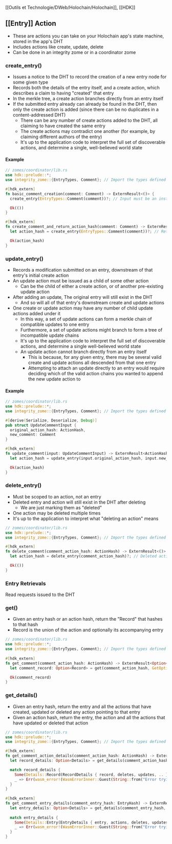[[Outils et Technologie/DWeb/Holochain/Holochain]], [[HDK]]

## [[Entry]] Action
-   These are actions you can take on your Holochain app's state machine, stored in the app's DHT
-   Includes actions like create, update, delete
-   Can be done in an integrity zome or in a coordinator zome

### create_entry()
-   Issues a notice to the DHT to record the creation of a new entry node for some given type
-   Records both the details of the entry itself, and a create action, which describes a claim to having "created" that entry
-   In the merkle tree, a create action branches directly from an entry itself
-   If the submitted entry already can already be found in the DHT, then only the create action is added (since there can be no duplicates in a content-addressed DHT)
    -   There can be any number of create actions added to the DHT, all claiming to have created the same entry
    -   The create actions may contradict one another (for example, by claiming different authors of the entry)
    -   It's up to the application code to interpret the full set of discoverable actions, and determine a single, well-believed world state

#### Example
``` rust
// zomes/coordinator/lib.rs
use hdk::prelude::*;
use integrity_zome::{EntryTypes, Comment}; // Import the types defined in our integrity zome

#[hdk_extern]
fn basic_comment_creation(comment: Comment) -> ExternResult<()> {
  create_entry(EntryTypes::Comment(comment))?; // Input must be an instance of the entry types enum

  Ok(())
}

#[hdk_extern]
fn create_comment_and_return_action_hash(comment: Comment) -> ExternResult<ActionHash> {
  let action_hash = create_entry(EntryTypes::Comment(comment))?; // Returns the hash of the resulting action

  Ok(action_hash)
}
```

### update_entry()
-   Records a modification submitted on an entry, downstream of that entry's initial create action
-   An update action must be issued as a child of some other action
    -   Can be the child of either a create action, or of another pre-existing update action
-   After adding an update, The original entry will still exist in the DHT
    -   And so will all of that entry's downstream create and update actions
-   One create or update action may have any number of child update actions added under it
    -   In this way, a set of update actions can form a merkle chain of compatible updates to one entry
    -   Furthermore, a set of update actions might branch to form a tree of incompatible update chains
    -   It's up to the application code to interpret the full set of discoverable actions, and determine a single well-believed world state
    - An update action cannot branch directly from an entry itself
		-   This is because, for any given entry, there may be several valid create and update actions all descended from that one entry
		- Attempting to attach an update directly to an entry would require deciding which of the valid action chains you wanted to append the new update action to

#### Example

``` rust
// zomes/coordinator/lib.rs
use hdk::prelude::*;
use integrity_zome::{EntryTypes, Comment}; // Import the types defined in our integrity zome

#[derive(Serialize, Deserialize, Debug)]
pub struct UpdateCommentInput {
  original_action_hash: ActionHash,
  new_comment: Comment
}

#[hdk_extern]
fn update_comment(input: UpdateCommentInput) -> ExternResult<ActionHash> {
  let action_hash = update_entry(input.original_action_hash, input.new_comment)?;

  Ok(action_hash)
}
```

### delete_entry()
-   Must be scoped to an action, not an entry
-   Deleted entry and action will still exist in the DHT after deleting
    -   We are just marking them as "deleted"
-   One action may be deleted multiple times
-   It's up to the application to interpret what "deleting an action" means

``` rust
// zomes/coordinator/lib.rs
use hdk::prelude::*;
use integrity_zome::{EntryTypes, Comment}; // Import the types defined in our integrity zome

#[hdk_extern]
fn delete_comment(comment_action_hash: ActionHash) -> ExternResult<()> {
  let action_hash = delete_entry(comment_action_hash)?; // Deleted action hash must be a create or an update action

  Ok(())
}
```


### Entry Retrievals
Read requests issued to the DHT

### get()
-   Given an entry hash or an action hash, return the "Record" that hashes to that hash
   -   Record is the union of the action and optionally its accompanying entry

``` rust
// zomes/coordinator/lib.rs
use hdk::prelude::*;
use integrity_zome::{EntryTypes, Comment}; // Import the types defined in our integrity zome
            
#[hdk_extern]
fn get_comment(comment_action_hash: ActionHash) -> ExternResult<Option<Record>> {
  let comment_record: Option<Record> = get(comment_action_hash, GetOptions::default())?;

  Ok(comment_record)
}
```

### get_details()
-   Given an entry hash, return the entry and all the actions that have created, updated or deleted any action pointing to that entry
-   Given an action hash, return the entry, the action and all the actions that have updated or deleted that action

``` rust
// zomes/coordinator/lib.rs
use hdk::prelude::*;
use integrity_zome::{EntryTypes, Comment}; // Import the types defined in our integrity zome

#[hdk_extern]
fn get_comment_action_details(comment_action_hash: ActionHash) -> ExternResult<Record> {
  let record_details: Option<Details> = get_details(comment_action_hash, GetOptions::default())?;

  match record_details {
    Some(Details::Record(RecordDetails { record, deletes, updates, .. }))  => Ok(record),
    _ => Err(wasm_error!(WasmErrorInner::Guest(String::from("Error trying to get the details of this action"))))
  }
}
  
#[hdk_extern]
fn get_comment_entry_details(comment_entry_hash: EntryHash) -> ExternResult<Entry> {
  let entry_details: Option<Details> = get_details(comment_entry_hash, GetOptions::default())?;
  
  match entry_details {
    Some(Details::Entry(EntryDetails { entry, actions, deletes, updates, .. })) => Ok(entry),
    _ => Err(wasm_error!(WasmErrorInner::Guest(String::from("Error trying to get the details of this action"))))
  }
}
```
